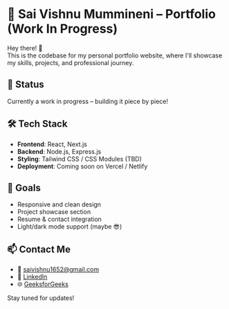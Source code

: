 # 🌱 Sai Vishnu Mummineni – Portfolio (Work In Progress)

Hey there! 👋  
This is the codebase for my personal portfolio website, where I'll showcase my skills, projects, and professional journey.

## 🚧 Status

Currently a work in progress – building it piece by piece!

## 🛠 Tech Stack

- **Frontend**: React, Next.js
- **Backend**: Node.js, Express.js
- **Styling**: Tailwind CSS / CSS Modules (TBD)
- **Deployment**: Coming soon on Vercel / Netlify

## 📌 Goals

- Responsive and clean design
- Project showcase section
- Resume & contact integration
- Light/dark mode support (maybe 😎)

## 📫 Contact Me

- 📧 saivishnu1652@gmail.com  
- 🔗 [LinkedIn](https://www.linkedin.com/in/sai-vishnu-mummineni/)  
- 🌐 [GeeksforGeeks](https://www.geeksforgeeks.org/user/saivishnu629/)

Stay tuned for updates!
